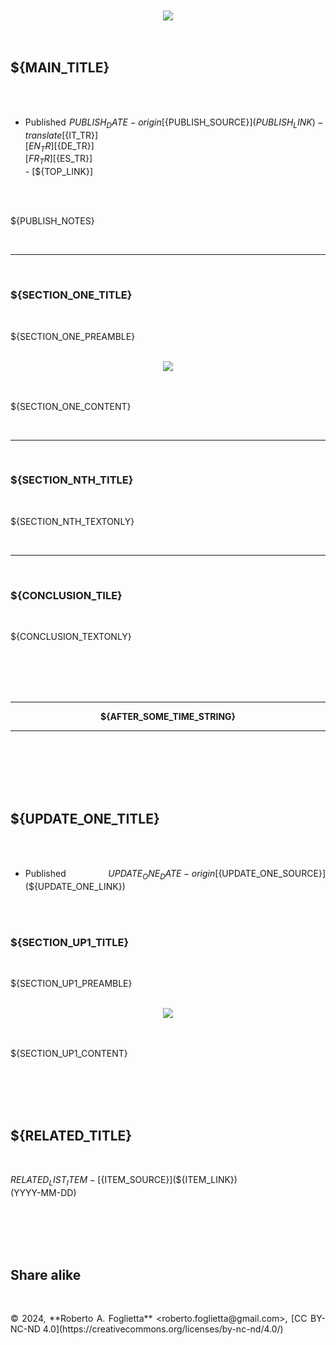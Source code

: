 <div id="firstdiv" style="max-width: 800px; margin: auto; white-space: pre-wrap; text-align: justify;">

<div align="center"><img src="${HEAD_IMAGE_NAME}"><br/></div>

## ${MAIN_TITLE}

* Published ${PUBLISH_DATE} - origin [${PUBLISH_SOURCE}](${PUBLISH_LINK}) - translate [${IT_TR}] [${EN_TR}] [${DE_TR}] [${FR_TR}] [${ES_TR}] - [${TOP_LINK}]

${PUBLISH_NOTES}

---

### ${SECTION_ONE_TITLE}

${SECTION_ONE_PREAMBLE}

<div align="center"><img src="${SECTION_ONE_IMAGE}"><br/></div>

${SECTION_ONE_CONTENT}

---

### ${SECTION_NTH_TITLE}

${SECTION_NTH_TEXTONLY}

---

### ${CONCLUSION_TILE}

${CONCLUSION_TEXTONLY}

<br/>

<div align="center" class="intermezzo"><hr/><b>${AFTER_SOME_TIME_STRING}</b><hr/></div>

<br/>

## ${UPDATE_ONE_TITLE}

* Published ${UPDATE_ONE_DATE} - origin [${UPDATE_ONE_SOURCE}](${UPDATE_ONE_LINK})

### ${SECTION_UP1_TITLE}

${SECTION_UP1_PREAMBLE}

<div align="center"><img src="${SECTION_UP1_IMAGE}"><br/></div>

${SECTION_UP1_CONTENT}

<br/>

## ${RELATED_TITLE}

${RELATED_LIST_ITEM} - [${ITEM_SOURCE}](${ITEM_LINK}) (YYYY-MM-DD)

<br/>

## Share alike

<p>&copy; 2024, **Roberto A. Foglietta** &lt;roberto.foglietta<span>@</span>gmail.com&gt;, [CC BY-NC-ND 4.0](https://creativecommons.org/licenses/by-nc-nd/4.0/)</p>

</div>
